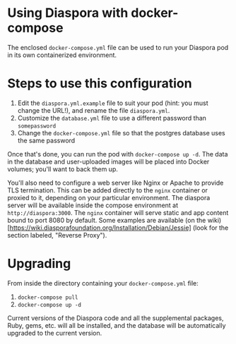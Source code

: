 # Using Diaspora with docker-compose

The enclosed `docker-compose.yml` file can be used to run your Diaspora
pod in its own containerized environment. 

# Steps to use this configuration

1. Edit the `diaspora.yml.example` file to suit your pod (hint: you must change the URL!),
   and rename the file `diaspora.yml`.
2. Customize the `database.yml` file to use a different password than `somepassword`
3. Change the `docker-compose.yml` file so that the postgres database uses the same password

Once that's done, you can run the pod with `docker-compose up -d`. The data in the database
and user-uploaded images will be placed into Docker volumes; you'll want to back them up. 

You'll also need to configure a web server like Nginx or Apache to provide TLS 
termination. This can be added directly to the `nginx` container or proxied to it, depending 
on your particular environment. The diaspora server will be available inside the compose
environment at `http://diaspora:3000`. The `nginx` container will serve static and app content
bound to port 8080 by default. Some examples are available (on the wiki)[https://wiki.diasporafoundation.org/Installation/Debian/Jessie]
(look for the section labeled, "Reverse Proxy").

# Upgrading

From inside the directory containing your `docker-compose.yml` file:
1. `docker-compose pull`
2. `docker-compose up -d`

Current versions of the Diaspora code and all the supplemental packages, Ruby, gems, etc.
will all be installed, and the database will be automatically upgraded to the current 
version. 
